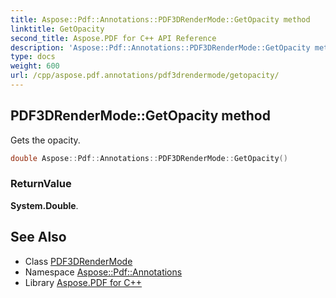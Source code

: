 ```yaml
---
title: Aspose::Pdf::Annotations::PDF3DRenderMode::GetOpacity method
linktitle: GetOpacity
second_title: Aspose.PDF for C++ API Reference
description: 'Aspose::Pdf::Annotations::PDF3DRenderMode::GetOpacity method. Gets the opacity in C++.'
type: docs
weight: 600
url: /cpp/aspose.pdf.annotations/pdf3drendermode/getopacity/
---
```

## PDF3DRenderMode::GetOpacity method


Gets the opacity.

```cpp
double Aspose::Pdf::Annotations::PDF3DRenderMode::GetOpacity()
```


### ReturnValue

**System.Double**.

## See Also

* Class [PDF3DRenderMode](../)
* Namespace [Aspose::Pdf::Annotations](../../)
* Library [Aspose.PDF for C++](../../../)
